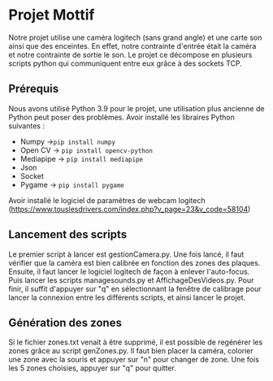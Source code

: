 # Projet Mottif

Notre projet utilise une caméra logitech (sans grand angle) et une carte son ainsi que des enceintes. En effet, notre contrainte d'entrée était la caméra et notre contrainte de sortie le son.
Le projet ce décompose en plusieurs scripts python qui communiquent entre eux grâce à des sockets TCP.

## Prérequis
Nous avons utilisé Python 3.9 pour le projet, une utilisation plus ancienne de Python peut poser des problèmes.
Avoir installé les libraires Python suivantes :
 - Numpy ->`pip install numpy`
 - Open CV -> `pip install opencv-python`
 - Mediapipe -> `pip install mediapipe`
 - Json
 - Socket
 - Pygame -> `pip install pygame`

Avoir installé le logiciel de paramètres de webcam logitech (https://www.touslesdrivers.com/index.php?v_page=23&v_code=58104)


## Lancement des scripts
Le premier script à lancer est gestionCamera.py. Une fois lancé, il faut vérifier que la caméra est bien calibrée en fonction des zones des plaques.
Ensuite, il faut lancer le logiciel logitech de façon à enlever l'auto-focus. Puis lancer les scripts managesounds.py et AffichageDesVideos.py. 
Pour finir, il suffit d'appuyer sur "q" en sélectionnant la fenêtre de calibrage pour lancer la connexion entre les différents scripts, et ainsi lancer le projet.

## Génération des zones
Si le fichier zones.txt venait à être supprimé, il est possible de regénérer les zones grâce au script genZones.py.
Il faut bien placer la caméra, colorier une zone avec la souris et appuyer sur "n" pour changer de zone. Une fois les 5 zones choisies, appuyer sur "q" pour quitter.